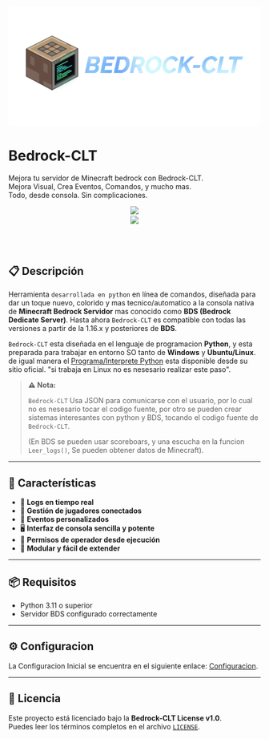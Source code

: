 ![Texto alternativo](.recursos/Banner_Bedrock-CLT.png)

# Bedrock-CLT

Mejora tu servidor de Minecraft bedrock con Bedrock-CLT.  
Mejora Visual, Crea Eventos, Comandos, y mucho mas.  
Todo, desde consola. Sin complicaciones.

<p align="center">
  <a href="https://github.com/NesANTIME/Bedrock-CLT"><img src="https://img.shields.io/badge/Version Disponible-1.2 Oficial-0d7ea1?style=for-the-badge&&logo=gitlab&logoColor=white"></a><br>
  <a href="https://github.com/NesANTIME"> <img src="https://img.shields.io/badge/Desarrollador-Nesantime-brightgreen?style=for-the-badge&logo=github&logoColor=black"></a>
</p>

<br></br>

## 📋 Descripción
Herramienta `desarrollada en python` en línea de comandos, diseñada para dar un toque nuevo, colorido y mas tecnico/automatico a la consola nativa de **Minecraft Bedrock Servidor** mas conocido como **BDS (Bedrock Dedicate Server)**. Hasta ahora `Bedrock-CLT` es compatible con todas las versiones a partir de la 1.16.x y posteriores de **BDS**.

`Bedrock-CLT` esta diseñada en el lenguaje de programacion **Python**, y esta preparada para trabajar en entorno SO tanto de **Windows** y **Ubuntu/Linux**. de igual manera el <a href="https://www.python.org/downloads/">Programa/Interprete Python</a> esta disponible desde su sitio oficial. "si trabaja en Linux no es nesesario realizar este paso".


> **⚠️ Nota:** 
>
>`Bedrock-CLT` Usa JSON para comunicarse con el usuario, por lo cual no es nesesario tocar el codigo fuente, por otro se pueden crear sistemas interesantes con python y BDS, tocando el codigo fuente de `Bedrock-CLT`. 
>
>(En BDS se pueden usar scoreboars, y una escucha en la funcion `Leer_logs()`, Se pueden obtener datos de Minecraft).
>

---
## 🚀 Características

- 📜 **Logs en tiempo real**
- 👥 **Gestión de jugadores conectados**
- 🔔 **Eventos personalizados**
- 🖥️ **Interfaz de consola sencilla y potente**
- 🔐 **Permisos de operador desde ejecución**
- 🧩 **Modular y fácil de extender**

---

## 📦 Requisitos

- Python 3.11 o superior
- Servidor BDS configurado correctamente

---
## ⚙️ Configuracion
La Configuracion Inicial se encuentra en el siguiente enlace:
[Configuracion](https://nesantimeproyect.netlify.app/proyectos/v/bedrock-clt/documentacion).

---
## 📄 Licencia
Este proyecto está licenciado bajo la **Bedrock-CLT License v1.0**.  
Puedes leer los términos completos en el archivo [`LICENSE`](License.md).

